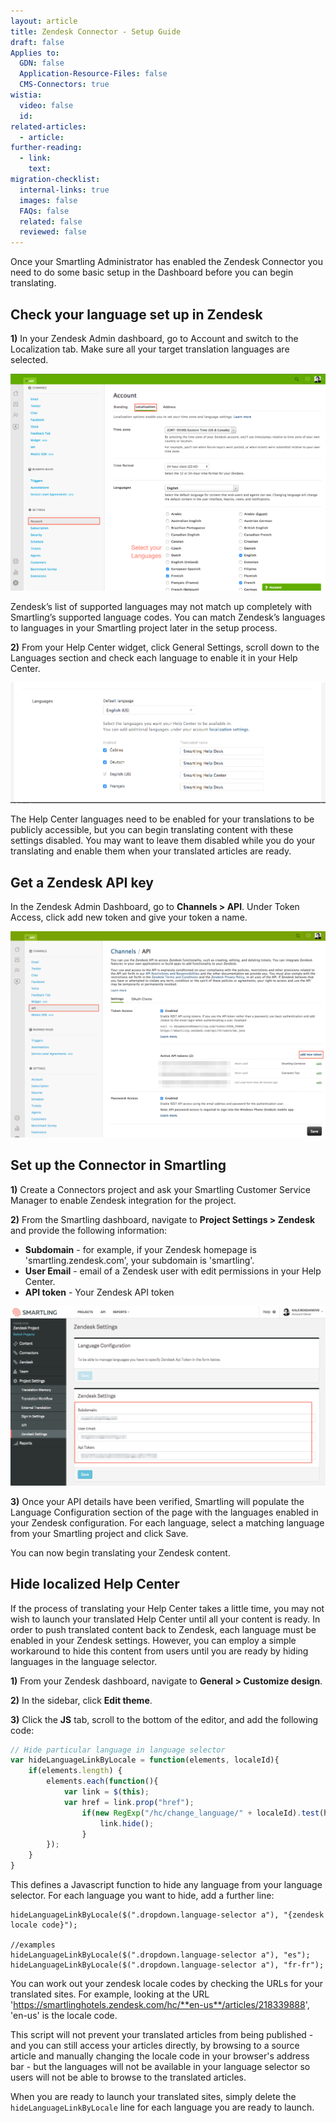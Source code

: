 ```yaml
---
layout: article
title: Zendesk Connector - Setup Guide
draft: false
Applies to:
  GDN: false
  Application-Resource-Files: false
  CMS-Connectors: true
wistia:
  video: false
  id:
related-articles:
  - article:
further-reading:
  - link:
    text:
migration-checklist:
  internal-links: true
  images: false
  FAQs: false
  related: false
  reviewed: false
---
```



Once your Smartling Administrator has enabled the Zendesk Connector you need to do some basic setup in the Dashboard before you can begin translating.

## Check your language set up in Zendesk

**1)** In your Zendesk Admin dashboard, go to Account and switch to the Localization tab. Make sure all your target translation languages are selected.

![](/uploads/versions/download-11---x----1284-885x---.png)

<div class="info">Zendesk’s list of supported languages may not match up completely with Smartling’s supported language codes. You can match Zendesk’s languages to languages in your Smartling project later in the setup process.</div>

**2)** From your Help Center widget, click General Settings, scroll down to the Languages section and check each language to enable it in your Help Center.

![](/uploads/versions/download-12---x----1021-392x---.png)

<div class="info">
The Help Center languages need to be enabled for your translations to be publicly accessible, but you can begin translating content with these settings disabled. You may want to leave them disabled while you do your translating and enable them when your translated articles are ready.
</div>

## Get a Zendesk API key

In the Zendesk Admin Dashboard, go to **Channels &gt; API**. Under Token Access, click add new token and give your token a name.

![](/uploads/versions/download-13---x----1337-875x---.png)

## Set up the Connector in Smartling

**1)** Create a Connectors project and ask your Smartling Customer Service Manager to enable Zendesk integration for the project.

**2)** From the Smartling dashboard, navigate to **Project Settings &gt; Zendesk** and provide the following information:

* **Subdomain** - for example, if your Zendesk homepage is 'smartling.zendesk.com', your subdomain is 'smartling'.
* **User Email** - email of a Zendesk user with edit permissions in your Help Center.
* **API token** - Your Zendesk API token


![](/uploads/versions/download-14---x----1244-709x---.png)

**3)** Once your API details have been verified, Smartling will populate the Language Configuration section of the page with the languages enabled in your Zendesk configuration. For each language, select a matching language from your Smartling project and click Save.

You can now begin translating your Zendesk content.

## Hide localized Help Center

If the process of translating your Help Center takes a little time, you may not wish to launch your translated Help Center until all your content is ready. In order to push translated content back to Zendesk, each language must be enabled in your Zendesk settings. However, you can employ a simple workaround to hide this content from users until you are ready by hiding languages in the language selector.

**1)** From your Zendesk dashboard, navigate to **General > Customize design**. 

**2)** In the sidebar, click **Edit theme**.

**3)** Click the **JS** tab, scroll to the bottom of the editor, and add the following code:

~~~javascript
// Hide particular language in language selector
var hideLanguageLinkByLocale = function(elements, localeId){
    if(elements.length) {
        elements.each(function(){
            var link = $(this);
            var href = link.prop("href");
                if(new RegExp("/hc/change_language/" + localeId).test(href)){
                    link.hide();
                }
        });
    }
}
~~~

This defines a Javascript function to hide any language from your language selector. For each language you want to hide, add a further line:

~~~
hideLanguageLinkByLocale($(".dropdown.language-selector a"), "{zendesk locale code}");

//examples
hideLanguageLinkByLocale($(".dropdown.language-selector a"), "es");
hideLanguageLinkByLocale($(".dropdown.language-selector a"), "fr-fr");
~~~

You can work out your zendesk locale codes by checking the URLs for your translated sites. For example, looking at the URL 'https://smartlinghotels.zendesk.com/hc/**en-us**/articles/218339888', 'en-us' is the locale code.

This script will not prevent your translated articles from being published - and you can still access your articles directly, by browsing to a source article and manually changing the locale code in your browser's address bar - but the languages will not be available in your language selector so users will not be able to browse to the translated articles.

When you are ready to launch your translated sites, simply delete the `hideLanguageLinkByLocale` line for each language you are ready to launch.
